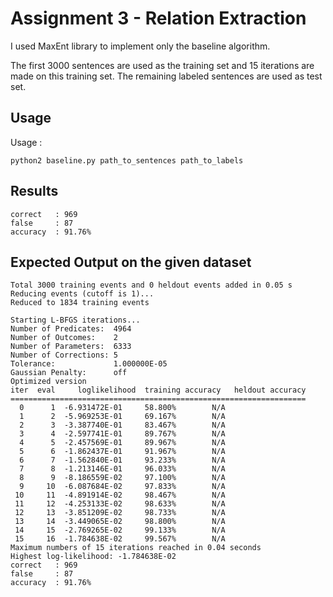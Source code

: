 # Assignment 3 - Relation Extraction

I used MaxEnt library to implement only the baseline algorithm.

The first 3000 sentences are used as the training set and 15 iterations are made on this training set. The remaining labeled sentences are used as test set.

## Usage

Usage :
```
python2 baseline.py path_to_sentences path_to_labels
```

## Results
```
correct   : 969
false     : 87
accuracy  : 91.76%
```
## Expected Output on the given dataset
```
Total 3000 training events and 0 heldout events added in 0.05 s
Reducing events (cutoff is 1)...
Reduced to 1834 training events

Starting L-BFGS iterations...
Number of Predicates:  4964
Number of Outcomes:    2
Number of Parameters:  6333
Number of Corrections: 5
Tolerance:             1.000000E-05
Gaussian Penalty:      off
Optimized version
iter  eval     loglikelihood  training accuracy   heldout accuracy
==================================================================
  0      1  -6.931472E-01     58.800%        N/A
  1      2  -5.969253E-01     69.167%        N/A
  2      3  -3.387740E-01     83.467%        N/A
  3      4  -2.597741E-01     89.767%        N/A
  4      5  -2.457569E-01     89.967%        N/A
  5      6  -1.862437E-01     91.967%        N/A
  6      7  -1.562840E-01     93.233%        N/A
  7      8  -1.213146E-01     96.033%        N/A
  8      9  -8.186559E-02     97.100%        N/A
  9     10  -6.087684E-02     97.833%        N/A
 10     11  -4.891914E-02     98.467%        N/A
 11     12  -4.253133E-02     98.633%        N/A
 12     13  -3.851209E-02     98.733%        N/A
 13     14  -3.449065E-02     98.800%        N/A
 14     15  -2.769265E-02     99.133%        N/A
 15     16  -1.784638E-02     99.567%        N/A
Maximum numbers of 15 iterations reached in 0.04 seconds
Highest log-likelihood: -1.784638E-02
correct   : 969
false     : 87
accuracy  : 91.76%
```
